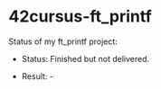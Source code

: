 # 42cursus-ft_printf 

Status of my ft_printf project: 

- Status: Finished but not delivered. 

- Result: -
